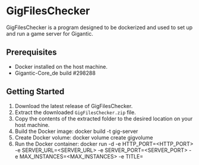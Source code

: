 # GigFilesChecker

GigFilesChecker is a program designed to be dockerized and used to set up and run a game server for Gigantic.

## Prerequisites
- Docker installed on the host machine.
- Gigantic-Core_de build #298288

## Getting Started
1. Download the latest release of GigFilesChecker.
2. Extract the downloaded `GigFilesChecker.zip` file.
3. Copy the contents of the extracted folder to the desired location on your host machine.
4. Build the Docker image:
docker build -t gig-server
5. Create Docker volume:
docker volume create gigvolume
6. Run the Docker container:
docker run -d
-e HTTP_PORT=<HTTP_PORT>
-e SERVER_URL=<SERVER_URL>
-e SERVER_PORT=<SERVER_PORT>
-e MAX_INSTANCES=<MAX_INSTANCES>
-e TITLE=<TITLE>
-e API_KEY=<API_KEY>
-v /path/to/game/on/host/machine:/GiganticHost
-v gigvolume:/volume/gigantic
--name gig-server gig-server
  
Replace the `<HTTP_PORT>`, `<SERVER_URL>`, `<SERVER_PORT>`, `<MAX_INSTANCES>`, `<TITLE>`, and `<API_KEY>` placeholders with the appropriate values.

This command will:
- Start the Docker container in detached mode (`-d` flag).
- Set the required environment variables.
- Mount the host folder with the game at `/path/to/game/on/host/machine` to the Docker container's `/GiganticHost`.
- Mount the Docker volume `gigvolume` to the Docker container's `/volume/gigantic`.
- Assign the name `gig-server` to the Docker container.

7. Access the game server:
The game server will be accessible at the specified `SERVER_URL` and `SERVER_PORT` in the environment variables.
## License
This project is licensed under the [MIT License](LICENSE).
  
Please note that you should update the instructions further based on the specific requirements and structure of your project, including any additional configuration or setup steps necessary for running the GigFilesChecker program.

